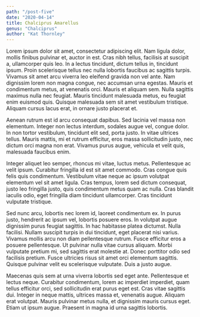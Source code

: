 ```yaml
---
path: "/post-five"
date: "2020-04-14"
title: Chalciprus Amarellus
genus: "Chalciprus"
author: "Kat Thornley"
---
```


Lorem ipsum dolor sit amet, consectetur adipiscing elit. Nam ligula dolor, mollis finibus pulvinar et, auctor in est. Cras nibh tellus, facilisis at suscipit a, ullamcorper quis leo. In a lectus tincidunt, dictum tellus in, tincidunt ipsum. Proin scelerisque tellus nec nulla lobortis faucibus ac sagittis turpis. Vivamus sit amet arcu viverra leo eleifend gravida non vel ante. Nam dignissim lorem non magna congue, nec accumsan urna egestas. Mauris et condimentum metus, at venenatis orci. Mauris et aliquam sem. Nulla sagittis maximus nulla nec feugiat. Mauris tincidunt malesuada metus, eu feugiat enim euismod quis. Quisque malesuada sem sit amet vestibulum tristique. Aliquam cursus lacus erat, in ornare justo placerat et.

Aenean rutrum est id arcu consequat dapibus. Sed lacinia vel massa non elementum. Integer non lectus interdum, sodales augue vel, congue dolor. In non tortor vestibulum, tincidunt elit sed, porta justo. In vitae ultrices tellus. Mauris mattis, mi et rutrum efficitur, eros massa sollicitudin justo, nec dictum orci magna non erat. Vivamus purus augue, vehicula et velit quis, malesuada faucibus enim.

Integer aliquet leo semper, rhoncus mi vitae, luctus metus. Pellentesque ac velit ipsum. Curabitur fringilla id est sit amet commodo. Cras congue quis felis quis condimentum. Vestibulum vitae neque ac ipsum volutpat elementum vel sit amet ligula. Cras tempus, lorem sed dictum consequat, justo leo fringilla justo, quis condimentum metus quam ac nulla. Cras blandit iaculis odio, eget fringilla diam tincidunt ullamcorper. Cras tincidunt vulputate tristique.

Sed nunc arcu, lobortis nec lorem id, laoreet condimentum ex. In purus justo, hendrerit ac ipsum vel, lobortis posuere eros. In volutpat augue dignissim purus feugiat sagittis. In hac habitasse platea dictumst. Nulla facilisi. Nullam suscipit turpis in dui tincidunt, eget placerat nisi varius. Vivamus mollis arcu non diam pellentesque rutrum. Fusce efficitur eros a posuere pellentesque. Ut pulvinar nulla vitae cursus aliquam. Morbi vulputate pretium mi, sed sagittis erat molestie at. Donec porttitor odio sed facilisis pretium. Fusce ultricies risus sit amet orci elementum sagittis. Quisque pulvinar velit eu scelerisque vulputate. Duis a justo augue.

Maecenas quis sem at urna viverra lobortis sed eget ante. Pellentesque et lectus neque. Curabitur condimentum, lorem ac imperdiet imperdiet, quam tellus efficitur orci, sed sollicitudin erat purus eget est. Cras vitae sagittis dui. Integer in neque mattis, ultrices massa et, venenatis augue. Aliquam erat volutpat. Mauris pulvinar metus nulla, et dignissim mauris cursus eget. Etiam ut ipsum augue. Praesent in magna id urna sagittis lobortis.
